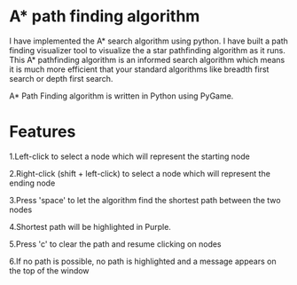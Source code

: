 #   A* path finding algorithm

I have implemented the A* search algorithm using python. I have built  a path finding visualizer tool to visualize the a star pathfinding algorithm as it runs. This A* pathfinding algorithm is an informed search algorithm which means it is much more efficient that your standard algorithms like breadth first search or depth first search.

A* Path Finding algorithm is written in Python using PyGame.

#  Features

1.Left-click to select a node which will represent the starting node


2.Right-click (shift + left-click) to select a node which will represent the ending node


3.Press 'space' to let the algorithm find the shortest path between the two nodes


4.Shortest path will be highlighted in Purple.


5.Press 'c' to clear the path and resume clicking on nodes


6.If no path is possible, no path is highlighted and a message appears on the top of the window
